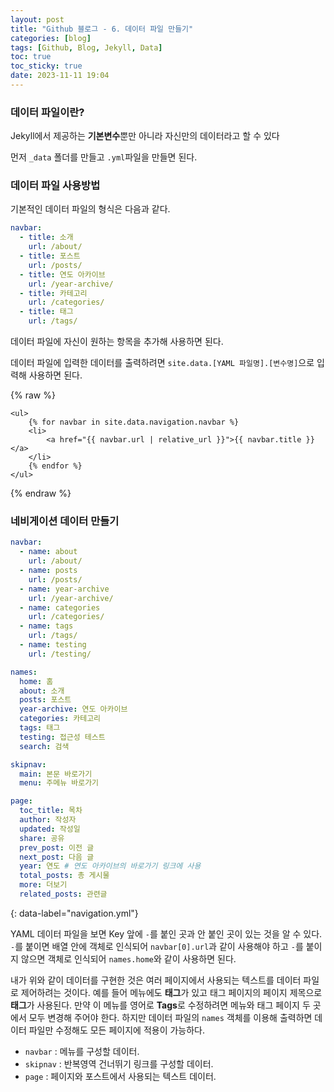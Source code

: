 ```yaml
---
layout: post
title: "Github 블로그 - 6. 데이터 파일 만들기"
categories: [blog]
tags: [Github, Blog, Jekyll, Data]
toc: true
toc_sticky: true
date: 2023-11-11 19:04
---
```


### 데이터 파일이란?

Jekyll에서 제공하는 **기본변수**뿐만 아니라 자신만의 데이터라고 할 수 있다

먼저 `_data` 폴더를 만들고 `.yml`파일을 만들면 된다.

### 데이터 파일 사용방법

기본적인 데이터 파일의 형식은 다음과 같다.

```yaml
navbar:
  - title: 소개
    url: /about/
  - title: 포스트
    url: /posts/
  - title: 연도 아카이브
    url: /year-archive/
  - title: 카테고리
    url: /categories/
  - title: 태그
    url: /tags/
```

데이터 파일에 자신이 원하는 항목을 추가해 사용하면 된다.

데이터 파일에 입력한 데이터를 출력하려면 `site.data.[YAML 파일명].[변수명]`으로 입력해 사용하면 된다.

{% raw %}
```liquid
<ul>
	{% for navbar in site.data.navigation.navbar %}
	<li>
		<a href="{{ navbar.url | relative_url }}">{{ navbar.title }}</a>
	</li>
	{% endfor %}
</ul>
```
{% endraw %}




### 네비게이션 데이터 만들기

```yaml
navbar:
  - name: about
    url: /about/
  - name: posts
    url: /posts/
  - name: year-archive
    url: /year-archive/
  - name: categories
    url: /categories/
  - name: tags
    url: /tags/
  - name: testing
    url: /testing/

names:
  home: 홈
  about: 소개
  posts: 포스트
  year-archive: 연도 아카이브
  categories: 카테고리
  tags: 태그
  testing: 접근성 테스트
  search: 검색

skipnav:
  main: 본문 바로가기
  menu: 주메뉴 바로가기

page:
  toc_title: 목차
  author: 작성자
  updated: 작성일
  share: 공유
  prev_post: 이전 글 
  next_post: 다음 글
  year: 연도 # 연도 아카이브의 바로가기 링크에 사용
  total_posts: 총 게시물
  more: 더보기
  related_posts: 관련글
```
{: data-label="navigation.yml"}

YAML 데이터 파일을 보면 Key 앞에 `-`를 붙인 곳과 안 붙인 곳이 있는 것을 알 수 있다. `-`를 붙이면 배열 안에 객체로 인식되어 `navbar[0].url`과 같이 사용해야 하고 `-`를 붙이지 않으면 객체로 인식되어 `names.home`와 같이 사용하면 된다.

내가 위와 같이 데이터를 구현한 것은 여러 페이지에서 사용되는 텍스트를 데이터 파일로 제어하려는 것이다. 예를 들어 메뉴에도 **태그**가 있고 태그 페이지의 페이지 제목으로 **태그**가 사용된다. 만약 이 메뉴를 영어로 **Tags**로 수정하려면 메뉴와 태그 페이지 두 곳에서 모두 변경해 주어야 한다. 하지만 데이터 파일의 `names` 객체를 이용해 출력하면 데이터 파일만 수정해도 모든 페이지에 적용이 가능하다.

* `navbar` : 메뉴를 구성할 데이터.
* `skipnav` : 반복영역 건너뛰기 링크를 구성할 데이터.
* `page` : 페이지와 포스트에서 사용되는 텍스트 데이터.
